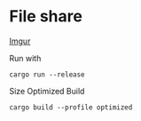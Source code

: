 # File share

[Imgur](https://i.imgur.com/qRhAIr8.png)

Run with
```
cargo run --release
```

Size Optimized Build
```
cargo build --profile optimized
```
